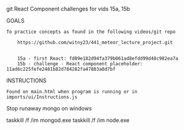 
git React Component challenges for vids 15a, 15b

GOALS

    To practice concepts as found in the following videos/git repo

        https://github.com/witny23/441_meteor_lecture_project.git


        15a - first React: fd09e182d94fa379b061ad8efdd99d48c982ea7a
        15b - challenge - React component placeholder: 11ad6c225fefe2481b82d784282fa47883a0d7bf

INSTRUCTIONS

    Found on main.html when program is running or in imports/ui/Instructions.js



Stop runaway mongo on windows

taskkill /f /im mongod.exe
taskkill /f /im node.exe